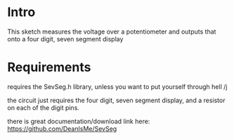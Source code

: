 # Intro
This sketch measures the voltage over a potentiometer and outputs that onto a four digit, seven segment display

# Requirements
requires the SevSeg.h library, unless you want to put yourself through hell /j

the circuit just requires the four digit, seven segment display, and a resistor on each of the digit pins.

there is great documentation/download link here:
https://github.com/DeanIsMe/SevSeg
